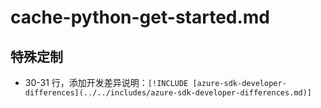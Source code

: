 # cache-python-get-started.md

## 特殊定制

* 30-31 行，添加开发差异说明：`[!INCLUDE [azure-sdk-developer-differences](../../includes/azure-sdk-developer-differences.md)]`